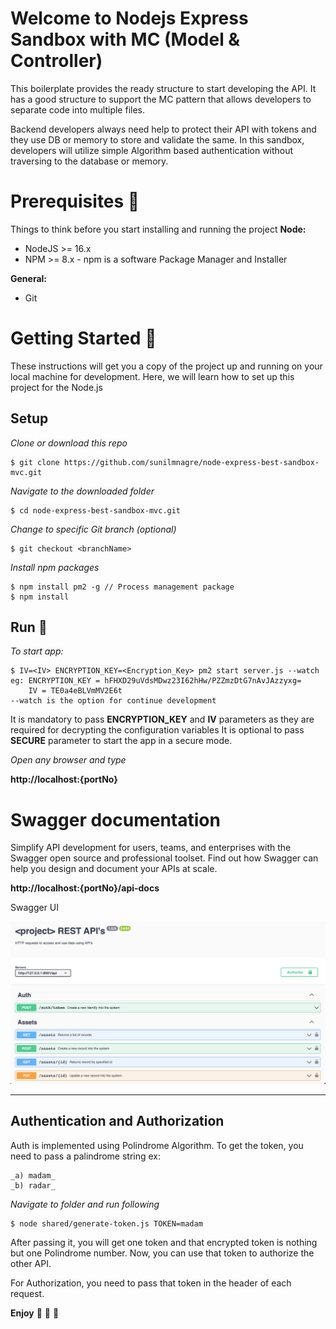 # Welcome to <project> Nodejs Express Sandbox with MC (Model & Controller)

This boilerplate provides the ready structure to start developing the API. It has a good structure to support the MC pattern that allows developers to separate code into multiple files.

Backend developers always need help to protect their API with tokens and they use DB or memory to store and validate the same. In this sandbox, developers will utilize simple Algorithm based authentication without traversing to the database or memory.

# Prerequisites :star2:

Things to think before you start installing and running the project
**Node:**

- NodeJS >= 16.x
- NPM >= 8.x - npm is a software Package Manager and Installer

**General:**

- Git

# Getting Started :sunrise_over_mountains:

These instructions will get you a copy of the project up and running on your local machine for development.
Here, we will learn how to set up this project for the Node.js

## Setup

_Clone or download this repo_

    $ git clone https://github.com/sunilmnagre/node-express-best-sandbox-mvc.git

_Navigate to the downloaded folder_

    $ cd node-express-best-sandbox-mvc.git

_Change to specific Git branch (optional)_

    $ git checkout <branchName>

_Install npm packages_

    $ npm install pm2 -g // Process management package
    $ npm install

## Run :rocket:

_To start app:_

    $ IV=<IV> ENCRYPTION_KEY=<Encryption_Key> pm2 start server.js --watch
    eg: ENCRYPTION_KEY = hFHXD29uVdsMDwz23I62hHw/PZZmzDtG7nAvJAzzyxg=
        IV = TE0a4eBLVmMV2E6t
    --watch is the option for continue development

It is mandatory to pass **ENCRYPTION_KEY** and **IV** parameters as they are required for decrypting the configuration variables
It is optional to pass **SECURE** parameter to start the app in a secure mode.

_Open any browser and type_

**http://localhost:{portNo}**

# Swagger documentation

Simplify API development for users, teams, and enterprises with the Swagger open source and professional toolset. Find out how Swagger can help you design and document your APIs at scale.

**http://localhost:{portNo}/api-docs**

Swagger UI

<p align="center">
        <img src="assets/swagger.png" width="1000" alt="Swagger Docs" />
</p>

---

## Authentication and Authorization

Auth is implemented using Polindrome Algorithm. To get the token, you need to pass a palindrome string ex:

    _a) madam_
    _b) radar_

_Navigate to folder and run following_

    $ node shared/generate-token.js TOKEN=madam

After passing it, you will get one token and that encrypted token is nothing but one Polindrome number. Now, you can use that token to authorize the other API.

For Authorization, you need to pass that token in the header of each request.

**Enjoy** :tada: :clap: :beers:
